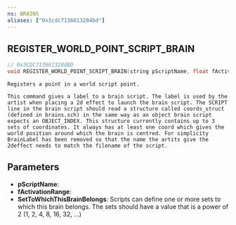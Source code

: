 ```yaml
---
ns: BRAINS
aliases: ["0x3cdc7136613284bd"]
---
```

## REGISTER_WORLD_POINT_SCRIPT_BRAIN

```c
// 0x3CDC7136613284BD
void REGISTER_WORLD_POINT_SCRIPT_BRAIN(string pScriptName, float fActivationRange, int SetToWhichThisBrainBelongs);
```

```
Registers a point in a world script point.

This command gives a label to a brain script. The label is used by the artist when placing a 2d effect to launch the brain script. The SCRIPT line in the brain script should read a structure called coords_struct (defined in brains.sch) in the same way as an object brain script expects an OBJECT_INDEX. This structure currently contains up to 3 sets of coordinates. It always has at least one coord which gives the world position around which the brain is centred. For simplicity BrainLabel has been removed so that the name the artits give the 2deffect needs to match the filename of the script.
```

## Parameters
* **pScriptName**: 
* **fActivationRange**: 
* **SetToWhichThisBrainBelongs**: Scripts can define one or more sets to which this brain belongs. The sets should have a value that is a power of 2 (1, 2, 4, 8, 16, 32, ...)
